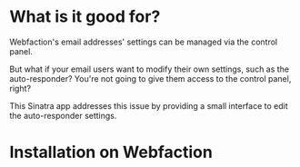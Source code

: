 # What is it good for?
Webfaction's email addresses' settings can be managed via the control panel.
  
But what if your email users want to modify their own settings, such as the auto-responder? You're not going to give them access to the control panel, right?

This Sinatra app addresses this issue by providing a small interface to edit the auto-responder settings.

# Installation on Webfaction
